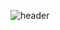 ![header](https://capsule-render.vercel.app/api?type=soft&color=0:e0c3fc,100:8ec5fc&height=200&section=header&text=Hello🎀&fontSize=40&animation=fadeIn)
